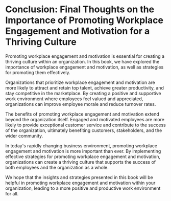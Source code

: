 Conclusion: Final Thoughts on the Importance of Promoting Workplace Engagement and Motivation for a Thriving Culture
====================================================================================================================

Promoting workplace engagement and motivation is essential for creating a thriving culture within an organization. In this book, we have explored the importance of workplace engagement and motivation, as well as strategies for promoting them effectively.

Organizations that prioritize workplace engagement and motivation are more likely to attract and retain top talent, achieve greater productivity, and stay competitive in the marketplace. By creating a positive and supportive work environment where employees feel valued and appreciated, organizations can improve employee morale and reduce turnover rates.

The benefits of promoting workplace engagement and motivation extend beyond the organization itself. Engaged and motivated employees are more likely to provide exceptional customer service and contribute to the success of the organization, ultimately benefiting customers, stakeholders, and the wider community.

In today's rapidly changing business environment, promoting workplace engagement and motivation is more important than ever. By implementing effective strategies for promoting workplace engagement and motivation, organizations can create a thriving culture that supports the success of both employees and the organization as a whole.

We hope that the insights and strategies presented in this book will be helpful in promoting workplace engagement and motivation within your organization, leading to a more positive and productive work environment for all.
